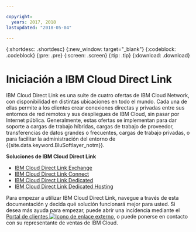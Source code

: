 ```yaml
---

copyright:
  years: 2017, 2018
lastupdated: "2018-05-04"

---
```


{:shortdesc: .shortdesc}
{:new_window: target="_blank"}
{:codeblock: .codeblock}
{:pre: .pre}
{:screen: .screen}
{:tip: .tip}
{:download: .download}

# Iniciación a IBM Cloud Direct Link

IBM Cloud Direct Link es una suite de cuatro ofertas de IBM Cloud Network, con disponibilidad en distintas ubicaciones en todo el mundo. Cada una de ellas permite a los clientes crear conexiones directas y privadas entre sus entornos de red remotos y sus despliegues de IBM Cloud, sin pasar por Internet pública. Generalmente, estas ofertas se implementan para dar soporte a cargas de trabajo híbridas, cargas de trabajo de proveedor, transferencias de datos grandes o frecuentes, cargas de trabajo privadas, o para facilitar la administración del entorno de {{site.data.keyword.BluSoftlayer_notm}}.

**Soluciones de IBM Cloud Direct Link**

 * [IBM Cloud Direct Link Exchange](about.html#the-direct-link-cloud-exchange-solution)
 * [IBM Cloud Direct Link Connect](about.html#the-direct-link-connect-solution)
 * [IBM Cloud Direct Link Dedicated](about.html#the-direct-link-dedicated-solution)
 * [IBM Cloud Direct Link Dedicated Hosting](about.html#the-direct-dedicated-hosting-solution)

Para empezar a utilizar IBM Cloud Direct Link, navegue a través de esta documentación y decida qué solución funcionará mejor para usted. Si desea más ayuda para empezar, puede abrir una incidencia mediante el [Portal de clientes ![Icono de enlace externo](../../icons/launch-glyph.svg "Icono de enlace externo")](https://control.softlayer.com/), o puede ponerse en contacto con su representante de ventas de IBM Cloud.

